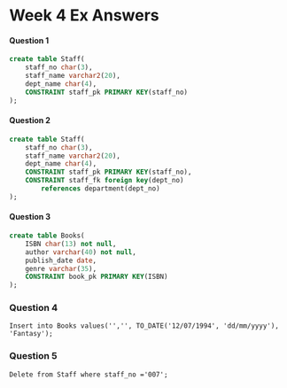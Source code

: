 # Week 4 Ex Answers
#### Question 1
```SQL
create table Staff(
    staff_no char(3),
    staff_name varchar2(20),
    dept_name char(4),
    CONSTRAINT staff_pk PRIMARY KEY(staff_no)
);
```

#### Question 2
```SQL
create table Staff(
    staff_no char(3),
    staff_name varchar2(20),
    dept_name char(4),
    CONSTRAINT staff_pk PRIMARY KEY(staff_no),
    CONSTRAINT staff_fk foreign key(dept_no)
        references department(dept_no)
);
```

#### Question 3
```SQL
create table Books(
    ISBN char(13) not null,
    author varchar(40) not null,
    publish_date date,
    genre varchar(35),
    CONSTRAINT book_pk PRIMARY KEY(ISBN)
);
```

### Question 4
`Insert into Books values('','', TO_DATE('12/07/1994', 'dd/mm/yyyy'), 'Fantasy');`

### Question 5
`Delete from Staff where staff_no ='007';`